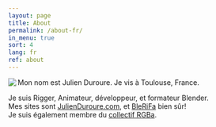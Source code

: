 ```yaml
---
layout: page
title: About
permalink: /about-fr/
in_menu: true
sort: 4
lang: fr
ref: about
---
```


<img align='left' src='{{ site.baseurl }}/assets/img/julienduroure.jpg'>
Mon nom est Julien Duroure.  
Je vis à Toulouse, France.  


Je suis Rigger, Animateur, développeur, et formateur Blender.  
Mes sites sont [JulienDuroure.com][1], et [BleRiFa][2] bien sûr!  
Je suis également membre du [collectif RGBa][3].

[1]: http://julienduroure.com
[2]: {{site.baseurl}}
[3]: http://rgba.fr
